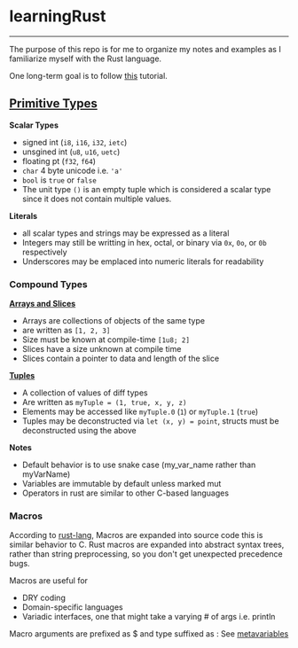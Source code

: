 # learningRust
___

The purpose of this repo is for me to organize my notes and examples
as I familiarize myself with the Rust language.

One long-term goal is to follow [this](https://rust-unofficial.github.io/too-many-lists/) tutorial.

## [Primitive Types](https://doc.rust-lang.org/stable/rust-by-example/primitives.html)
  
**Scalar Types**  	

- signed int (`i8`, `i16`, `i32`, `ietc`)
- unsgined int (`u8`, `u16`, `uetc`)
- floating pt (`f32`, `f64`)
- `char` 4 byte unicode i.e. `'a'`
- `bool` is `true` or `false`
- The unit type `()` is an empty tuple which is considered a 
scalar	type since it does not contain multiple values.

**Literals**

- all scalar types and strings may be expressed as a literal
- Integers may still be writting in hex, octal, or binary via 
`0x`, `0o`, or `0b` respectively
- Underscores may be emplaced into numeric literals for readability

	
### Compound Types

[**Arrays and Slices**](https://doc.rust-lang.org/stable/rust-by-example/primitives/array.html)

- Arrays are collections of objects of the same type
- are written as `[1, 2, 3]`
- Size must be known at compile-time `[1u8; 2]`
- Slices have a size unknown at compile time
- Slices contain a pointer to data and length of the slice


**[Tuples](https://doc.rust-lang.org/stable/rust-by-example/primitives/tuples.html)** 

- A collection of values of diff types
- Are written as `myTuple = (1, true, x, y, z)`
- Elements may be accessed like `myTuple.0` (`1`) or `myTuple.1` (`true`)
- Tuples may be deconstructed via `let (x, y) = point`, structs must be deconstructed using the above

**Notes**

- Default behavior is to use snake case (my_var_name 
rather than myVarName)
- Variables are immutable by default unless marked mut
- Operators in rust are similar to other C-based languages

### Macros
According to [rust-lang](https://doc.rust-lang.org/stable/rust-by-example/macros.html),
Macros are expanded into source code this is similar behavior to C.
Rust macros are expanded into abstract syntax trees, rather than string 
preprocessing, so you don't get unexpected precedence bugs.

Macros are useful for 
- DRY coding
- Domain-specific languages
- Variadic interfaces, one that might take a varying # of args i.e. 
println

Macro arguments are prefixed as $<identInMacro> and 
type suffixed as :<designator>
See [metavariables](https://doc.rust-lang.org/reference/macros-by-example.html)

